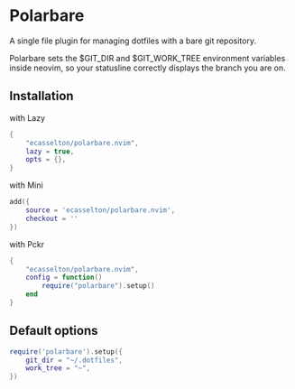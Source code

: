 # Polarbare
A single file plugin for managing dotfiles with a bare git repository.

Polarbare sets the $GIT_DIR and $GIT_WORK_TREE environment variables inside neovim,
so your statusline correctly displays the branch you are on.

## Installation
with Lazy
```lua
{
    "ecasselton/polarbare.nvim", 
    lazy = true,
    opts = {},
}
```

with Mini
```lua
add({
    source = 'ecasselton/polarbare.nvim',
    checkout = ''
})
```

with Pckr
```lua
{
    "ecasselton/polarbare.nvim", 
    config = function()
        require("polarbare").setup()
    end
}
```

## Default options
```lua
require('polarbare').setup({
    git_dir = "~/.dotfiles",
    work_tree = "~",
})
```
